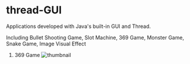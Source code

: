 # thread-GUI
Applications developed with Java's built-in GUI and Thread. 

Including Bullet Shooting Game, Slot Machine, 369 Game, Monster Game, Snake Game, Image Visual Effect

1) 369 Game
![thumbnail](https://github.com/jyc979/thread-GUI/blob/master/369%20Game.png)
